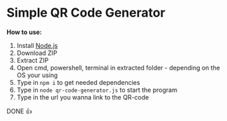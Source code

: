 # Simple QR Code Generator

**How to use:**

1. Install [Node.js](https://nodejs.org/en/download)
2. Download ZIP
3. Extract ZIP
4. Open cmd, powershell, terminal in extracted folder - depending on the OS your using
5. Type in `npm i` to get needed dependencies
6. Type in `node qr-code-generator.js` to start the program
7. Type in the url you wanna link to the QR-code

DONE 👍
